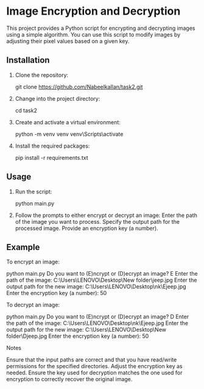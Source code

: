 # Image Encryption and Decryption

This project provides a Python script for encrypting and decrypting images using a simple algorithm. You can use this script to modify images by adjusting their pixel values based on a given key.

## Installation

1. Clone the repository:
   
    git clone https://github.com/Nabeelkallan/task2.git
  

2. Change into the project directory:

    cd task2

3. Create and activate a virtual environment:
   
    python -m venv venv
    venv\Scripts\activate
  

4. Install the required packages:
   
    pip install -r requirements.txt


## Usage

1. Run the script:
    
    python main.py
    

2. Follow the prompts to either encrypt or decrypt an image:
     Enter the path of the image you want to process.
     Specify the output path for the processed image.
     Provide an encryption key (a number).

## Example

To encrypt an image:

python main.py
Do you want to (E)ncrypt or (D)ecrypt an image? E
Enter the path of the image: C:\Users\LENOVO\Desktop\New folder\jeep.jpg
Enter the output path for the new image: C:\Users\LENOVO\Desktop\nk\Ejeep.jpg
Enter the encryption key (a number): 50


To decrypt an image:

python main.py
Do you want to (E)ncrypt or (D)ecrypt an image? D
Enter the path of the image: C:\Users\LENOVO\Desktop\nk\Ejeep.jpg
Enter the output path for the new image: C:\Users\LENOVO\Desktop\New folder\Djeep.jpg
Enter the encryption key (a number): 50

Notes

Ensure that the input paths are correct and that you have read/write permissions for the specified directories.
Adjust the encryption key as needed. Ensure the key used for decryption matches the one used for encryption to correctly recover the original image.
